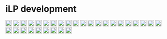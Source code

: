 # iLP development

<svg-icon url="http://leungwensen.github.io/svg-icon/dist/sprite/symbol/logos.svg" type="si-logos-javascript"></svg-icon>
<img src="https://devicons.github.io/devicon/devicon.git/icons/android/android-plain.svg" alt="android" width="20" height="20"> <img src="https://devicons.github.io/devicon/devicon.git/icons/apache/apache-plain.svg" alt="apache" width="20" height="20"> <img src="https://devicons.github.io/devicon/devicon.git/icons/bootstrap/bootstrap-plain.svg" alt="bootstrap" width="20" height="20"> <img src="https://devicons.github.io/devicon/devicon.git/icons/chrome/chrome-plain.svg" alt="chrome" width="20" height="20"> <img src="https://devicons.github.io/devicon/devicon.git/icons/css3/css3-plain.svg" alt="css3" width="20" height="20"/> <img src="https://devicons.github.io/devicon/devicon.git/icons/devicon/devicon-original.svg" alt="devicon" width="20" height="20"> <img src="https://devicons.github.io/devicon/devicon.git/icons/drupal/drupal-plain.svg" alt="drupal" width="20" heoght="20"> <img src="https://devicons.github.io/devicon/devicon.git/icons/gimp/gimp-plain.svg" alt="gimp" width="20" height="20"> <img src="https://devicons.github.io/devicon/devicon.git/icons/git/git-plain.svg" alt="git" width="20" height="20"> <img src="https://devicons.github.io/devicon/devicon.git/icons/github/github-original.svg" alt="github" width="20" heoght="20"> <img src="https://devicons.github.io/devicon/devicon.git/icons/google/google-plain.svg" alt="google" width="20" heoght="20"> <img src="https://devicons.github.io/devicon/devicon.git/icons/html5/html5-plain.svg" alt="html5" width="20" height="20"/> <img src="https://devicons.github.io/devicon/devicon.git/icons/inkscape/inkscape-plain.svg" alt="inkscape" width="20" height="20"> <img src="https://devicons.github.io/devicon/devicon.git/icons/less/less-plain-wordmark.svg" alt="less" width="20" height="20"> <img src="https://devicons.github.io/devicon/devicon.git/icons/linux/linux-plain.svg" alt="linux" width="20" height="20"> <img src="https://raw.githubusercontent.com/file-icons/DevOpicons/2c2bf2bdb6507b8e4bfe695c1d54d639fbfed479/svg/markdown.svg" alt="markdown" width="20" height="20"> <img src="https://devicons.github.io/devicon/devicon.git/icons/mysql/mysql-plain.svg" alt="mysql" width="20" height="20"> <img src="https://devicons.github.io/devicon/devicon.git/icons/nodejs/nodejs-plain.svg" alt="node.js" width="20" heoght="20"> <img src="https://devicons.github.io/devicon/devicon.git/icons/npm/npm-original-wordmark.svg" alt="npm" width="20" height="20"> <img src="https://raw.githubusercontent.com/file-icons/DevOpicons/2c2bf2bdb6507b8e4bfe695c1d54d639fbfed479/svg/opensource.svg" alt="opensource" width="20" height="20"> <img src="https://devicons.github.io/devicon/devicon.git/icons/photoshop/photoshop-plain.svg" alt="photoshop" width="20" height="20"> <img src="https://devicons.github.io/devicon/devicon.git/icons/php/php-plain.svg" alt="php" width="20" height="20"/> <img src="https://raw.githubusercontent.com/file-icons/DevOpicons/2c2bf2bdb6507b8e4bfe695c1d54d639fbfed479/svg/rasberry-pi.svg" alt="raspberry-pi" width="20" height="20"> <img src="https://devicons.github.io/devicon/devicon.git/icons/sass/sass-original.svg" alt="sass" width="20" height="20"/> <img src="https://devicons.github.io/devicon/devicon.git/icons/slack/slack-plain.svg" alt="slack" width="20" height="20"> <img src="https://devicons.github.io/devicon/devicon.git/icons/trello/trello-plain.svg" alt="trello" width="20" height="20"> <img src="https://devicons.github.io/devicon/devicon.git/icons/ubuntu/ubuntu-plain.svg" alt="unbuntu" width="20" height="20"> <img src="https://devicons.github.io/devicon/devicon.git/icons/visualstudio/visualstudio-plain.svg" alt="vsc" width="20" height="20"> <img src="https://devicons.github.io/devicon/devicon.git/icons/windows8/windows8-original.svg" alt="windows" width="20" height="20"> <img src="https://devicons.github.io/devicon/devicon.git/icons/wordpress/wordpress-plain.svg" alt="wordpress" width="20" height="20">
